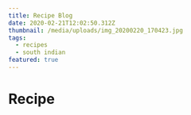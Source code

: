 ```yaml
---
title: Recipe Blog
date: 2020-02-21T12:02:50.312Z
thumbnail: /media/uploads/img_20200220_170423.jpg
tags:
  - recipes
  - south indian
featured: true
---
```

# Recipe
